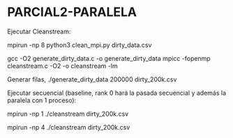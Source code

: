 # PARCIAL2-PARALELA

Ejecutar Cleanstream:

mpirun -np 8 python3 clean_mpi.py dirty_data.csv


gcc -O2 generate_dirty_data.c -o generate_dirty_data
mpicc -fopenmp cleanstream.c -O2 -o cleanstream -lm

Generar filas, ./generate_dirty_data 200000 dirty_200k.csv 


Ejecutar secuencial (baseline, rank 0 hará la pasada secuencial y además la paralela con 1 proceso):

mpirun -np 1 ./cleanstream dirty_200k.csv 

mpirun -np 4 ./cleanstream dirty_200k.csv

